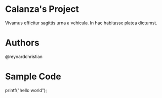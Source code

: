 # Calanza's Project
Vivamus efficitur sagittis urna a vehicula. In hac habitasse platea dictumst.
# Authors
@reynardchristian
# Sample Code
printf("hello world");

